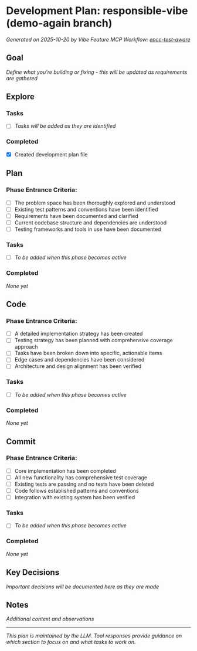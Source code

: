 # Development Plan: responsible-vibe (demo-again branch)

*Generated on 2025-10-20 by Vibe Feature MCP*
*Workflow: [epcc-test-aware](https://mrsimpson.github.io/responsible-vibe-mcp/workflows/epcc-test-aware)*

## Goal
*Define what you're building or fixing - this will be updated as requirements are gathered*

## Explore
### Tasks
- [ ] *Tasks will be added as they are identified*

### Completed
- [x] Created development plan file

## Plan

### Phase Entrance Criteria:
- [ ] The problem space has been thoroughly explored and understood
- [ ] Existing test patterns and conventions have been identified
- [ ] Requirements have been documented and clarified
- [ ] Current codebase structure and dependencies are understood
- [ ] Testing frameworks and tools in use have been documented

### Tasks
- [ ] *To be added when this phase becomes active*

### Completed
*None yet*

## Code

### Phase Entrance Criteria:
- [ ] A detailed implementation strategy has been created
- [ ] Testing strategy has been planned with comprehensive coverage approach
- [ ] Tasks have been broken down into specific, actionable items
- [ ] Edge cases and dependencies have been considered
- [ ] Architecture and design alignment has been verified

### Tasks
- [ ] *To be added when this phase becomes active*

### Completed
*None yet*

## Commit

### Phase Entrance Criteria:
- [ ] Core implementation has been completed
- [ ] All new functionality has comprehensive test coverage
- [ ] Existing tests are passing and no tests have been deleted
- [ ] Code follows established patterns and conventions
- [ ] Integration with existing system has been verified

### Tasks
- [ ] *To be added when this phase becomes active*

### Completed
*None yet*

## Key Decisions
*Important decisions will be documented here as they are made*

## Notes
*Additional context and observations*

---
*This plan is maintained by the LLM. Tool responses provide guidance on which section to focus on and what tasks to work on.*
